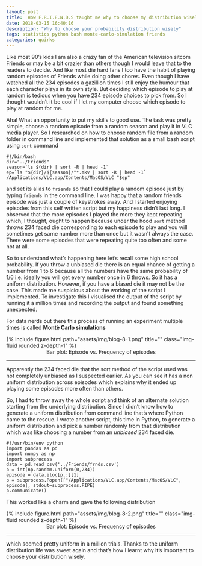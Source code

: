 ```yaml
---
layout: post
title:  How F.R.I.E.N.D.S taught me why to choose my distribution wisely.
date: 2018-03-15 16:40:16
description: "Why to choose your probability distribution wisely"
tags: statistics python bash monte-carlo-simulation friends
categories: quirks
---
```


Like most 90’s kids I am also a crazy fan of the American television sitcom Friends or may be a bit crazier than others though I would leave that to the readers to decide. And like most die hard fans I too have the habit of playing random episodes of Friends while doing other chores. Even though I have watched all the 234 episodes a gazillion times I still enjoy the humour that each character plays in its own style. But deciding which episode to play at random is tedious when you have 234 episode choices to pick from. So I thought wouldn’t it be cool if I let my computer choose which episode to play at random for me.

Aha! What an opportunity to put my skills to good use. The task was pretty simple, choose a random episode from a random season and play it in VLC media player. So I researched on how to choose random file from a random folder in command line and implemented that solution as a small bash script using `sort` command


```
#!/bin/bash
dir="../Friends"
season=`ls ${dir} | sort -R | head -1`
ep=`ls "${dir}/${season}/"*.mkv | sort -R | head -1`
/Applications/VLC.app/Contents/MacOS/VLC "$ep"
```

and set its alias to `friends` so that I could play a random episode just by typing `friends` in the command line.
I was happy that a random friends episode was just a couple of keystrokes away. And I started enjoying episodes from this self written script but my happiness didn’t last long. I observed that the more episodes I played the more they kept repeating which, I thought, ought to happen because under the hood `sort` method throws 234 faced die corresponding to each episode to play and you will sometimes get same number more than once but it wasn’t always the case. There were some episodes that were repeating quite too often and some not at all.

So to understand what’s happening here let’s recall some high school probability. If you throw a unbiased die there is an equal chance of getting a number from 1 to 6 because all the numbers have the same probability of 1/6 i.e. ideally you will get every number once in 6 throws. So it has a uniform distribution. However, if you have a biased die it may not be the case. This made me suspicious about the working of the script I implemented.
To investigate this I visualised the output of the script by running it a million times and recording the output and found something unexpected.

For data nerds out there this process of running an experiment multiple times is called **Montè Carlo simulations**

<div class="row justify-content-sm-center">
    <div class="col-sm mt-3 mt-md-0">
        {% include figure.html path="assets/img/blog-8-1.png" title="" class="img-fluid rounded z-depth-1" %}
    </div>
</div>
<center>Bar plot: Episode vs. Frequency of episodes</center> 

---
Apparently the 234 faced die that the sort method of the script used was not completely unbiased as I suspected earlier. As you can see it has a non uniform distribution across episodes which explains why it ended up playing some episodes more often than others.

So, I had to throw away the whole script and think of an alternate solution starting from the underlying distribution. Since I didn’t know how to generate a uniform distribution from command line that’s where Python came to the rescue. I wrote another script, this time in Python, to generate a uniform distribution and pick a number randomly from that distribution which was like choosing a number from an *unbiased* 234 faced die.

```
#!/usr/bin/env python
import pandas as pd
import numpy as np
import subprocess
data = pd.read_csv('../Friends/frnds.csv')
p = int(np.random.uniform(0,234))
episode = data.iloc[p,:][1]
p = subprocess.Popen(["/Applications/VLC.app/Contents/MacOS/VLC", episode], stdout=subprocess.PIPE)
p.communicate()
```

This worked like a charm and gave the following distribution

<div class="row justify-content-sm-center">
    <div class="col-sm mt-3 mt-md-0">
        {% include figure.html path="assets/img/blog-8-2.png" title="" class="img-fluid rounded z-depth-1" %}
    </div>
</div>
<center>Bar plot: Episode vs. Frequency of episodes</center>

---
which seemed pretty uniform in a million trials. Thanks to the uniform distribution life was sweet again and that’s how I learnt why it’s important to choose your distribution wisely.
